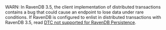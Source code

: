 WARN: In RavenDB 3.5, the client implementation of distributed transactions contains a bug that could cause an endpoint to lose data under rare conditions. If RavenDB is configured to enlist in distributed transactions with RavenDB 3.5, read [DTC not supported for RavenDB Persistence](/persistence/ravendb/dtc.md).
